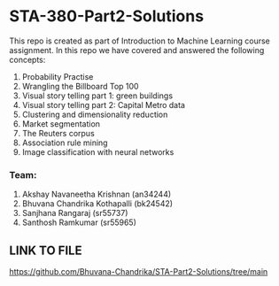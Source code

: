 # STA-380-Part2-Solutions
This repo is created as part of Introduction to Machine Learning course assignment. In this repo we have covered and answered the following concepts:

1. Probability Practise
2. Wrangling the Billboard Top 100
3. Visual story telling part 1: green buildings
4. Visual story telling part 2: Capital Metro data
5. Clustering and dimensionality reduction
6. Market segmentation
7. The Reuters corpus
8. Association rule mining
9. Image classification with neural networks

### Team:
1. Akshay Navaneetha Krishnan (an34244)
2. Bhuvana Chandrika Kothapalli (bk24542)
3. Sanjhana Rangaraj (sr55737)
4. Santhosh Ramkumar (sr55965)

## LINK TO FILE
https://github.com/Bhuvana-Chandrika/STA-Part2-Solutions/tree/main











